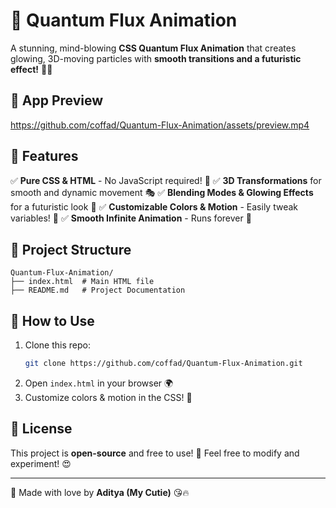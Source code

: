 # 🌌 Quantum Flux Animation

A stunning, mind-blowing **CSS Quantum Flux Animation** that creates glowing, 3D-moving particles with **smooth transitions and a futuristic effect!** 🚀✨

## 🎥 App Preview  
https://github.com/coffad/Quantum-Flux-Animation/assets/preview.mp4


## 🚀 Features
✅ **Pure CSS & HTML** - No JavaScript required! 💯
✅ **3D Transformations** for smooth and dynamic movement 🎭
✅ **Blending Modes & Glowing Effects** for a futuristic look 🌟
✅ **Customizable Colors & Motion** - Easily tweak variables! 🎨
✅ **Smooth Infinite Animation** - Runs forever 🔄

## 📂 Project Structure
```
Quantum-Flux-Animation/
├── index.html  # Main HTML file
├── README.md   # Project Documentation

```

## 🔧 How to Use
1. Clone this repo:
   ```sh
   git clone https://github.com/coffad/Quantum-Flux-Animation.git
   ```
2. Open `index.html` in your browser 🌍
3. Customize colors & motion in the CSS! 🎨

## 📜 License
This project is **open-source** and free to use! 🎉 Feel free to modify and experiment! 😍

---
💖 Made with love by **Aditya (My Cutie)** 😘🔥

